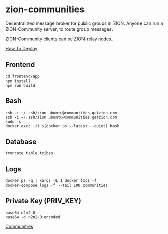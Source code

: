 # zion-communities

Decentralized message broker for public groups in ZION. Anyone can run a ZION-Community server, to route group messages.

ZION-Community clients can be ZION-relay nodes. 


[How To Deploy](ops/ansible/README.md)

## Frontend
```
cd frontend/app
npm install
npm run build
```

## Bash
```
ssh -i ~/.ssh/zion ubuntu@communities.getzion.com
ssh -i ~/.ssh/zion ubuntu@communities.getzion.com
sudo -s
docker exec -it $(docker ps --latest --quiet) bash
```


## Database
```
truncate table tribes;
```

## Logs

```
docker ps -q | xargs -L 1 docker logs -f
docker-compose logs -f --tail 100 communities
```

## Private Key (PRIV_KEY)

```
base64 n2n2-0
base64 -d n2n2-0.encoded 
```

[Communities](doc/tribes.md)

